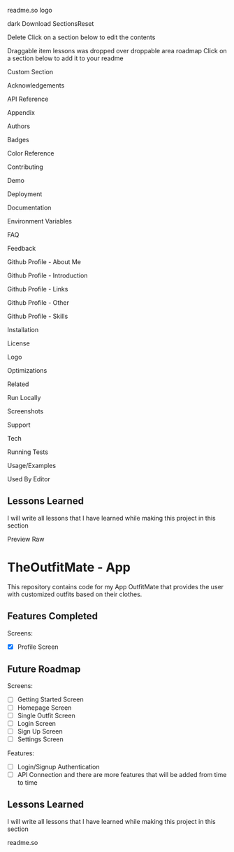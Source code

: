 readme.so logo

dark
Download
SectionsReset

Delete
Click on a section below to edit the contents




Draggable item lessons was dropped over droppable area roadmap
Click on a section below to add it to your readme

Custom Section

Acknowledgements

API Reference

Appendix

Authors

Badges

Color Reference

Contributing

Demo

Deployment

Documentation

Environment Variables

FAQ

Feedback

Github Profile - About Me

Github Profile - Introduction

Github Profile - Links

Github Profile - Other

Github Profile - Skills

Installation

License

Logo

Optimizations

Related

Run Locally

Screenshots

Support

Tech

Running Tests

Usage/Examples

Used By
Editor

## Lessons Learned

I will write all lessons that I have learned while making this project in this section

Preview
Raw

# TheOutfitMate - App

This repository contains code for my App OutfitMate that provides the user with customized outfits based on their clothes.



## Features Completed

Screens:

- [x]  Profile Screen



## Future Roadmap
Screens:

- [ ]  Getting Started Screen
- [ ]  Homepage Screen
- [ ]  Single Outfit Screen
- [ ]  Login Screen
- [ ]  Sign Up Screen
- [ ]  Settings Screen

Features:

- [ ]  Login/Signup Authentication
- [ ]  API Connection
and there are more features that will be added from time to time
## Lessons Learned

I will write all lessons that I have learned while making this project in this section

readme.so
